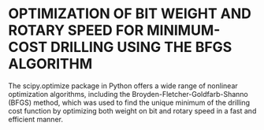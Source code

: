 # OPTIMIZATION OF BIT WEIGHT AND ROTARY SPEED FOR MINIMUM-COST DRILLING USING THE BFGS ALGORITHM
The scipy.optimize package in Python offers a wide range of nonlinear optimization algorithms, including the Broyden-Fletcher-Goldfarb-Shanno (BFGS) method, which was used to find the unique minimum of the drilling cost function by optimizing both weight on bit and rotary speed in a fast and efficient manner.
